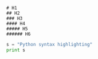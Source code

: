 

```
# H1
## H2
### H3
#### H4
##### H5
###### H6
```

```python
s = "Python syntax highlighting"
print s
```
